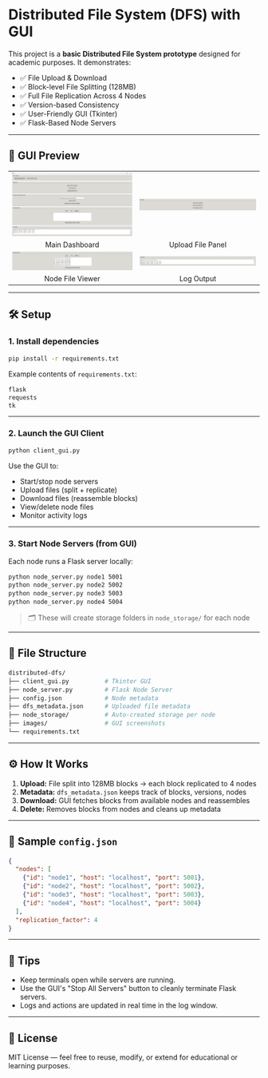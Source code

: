 # Distributed File System (DFS) with GUI

This project is a **basic Distributed File System prototype** designed for academic purposes. It demonstrates:

- ✅ File Upload & Download  
- ✅ Block-level File Splitting (128MB)  
- ✅ Full File Replication Across 4 Nodes  
- ✅ Version-based Consistency  
- ✅ User-Friendly GUI (Tkinter)  
- ✅ Flask-Based Node Servers  

---

## 📸 GUI Preview

<table>
  <tr>
    <td><img src="images/main.png" width="320"/></td>
    <td><img src="images/upload.png" width="320"/></td>
  </tr>
  <tr>
    <td align="center">Main Dashboard</td>
    <td align="center">Upload File Panel</td>
  </tr>
  <tr>
    <td><img src="images/nodeview.png" width="320"/></td>
    <td><img src="images/logs.png" width="320"/></td>
  </tr>
  <tr>
    <td align="center">Node File Viewer</td>
    <td align="center">Log Output</td>
  </tr>
</table>

---

## 🛠️ Setup

### 1. Install dependencies

```bash
pip install -r requirements.txt
```

Example contents of `requirements.txt`:

```
flask
requests
tk
```

---

### 2. Launch the GUI Client

```bash
python client_gui.py
```

Use the GUI to:

- Start/stop node servers  
- Upload files (split + replicate)  
- Download files (reassemble blocks)  
- View/delete node files  
- Monitor activity logs  

---

### 3. Start Node Servers (from GUI)

Each node runs a Flask server locally:

```bash
python node_server.py node1 5001
python node_server.py node2 5002
python node_server.py node3 5003
python node_server.py node4 5004
```

> 🗂 These will create storage folders in `node_storage/` for each node

---

## 📁 File Structure

```bash
distributed-dfs/
├── client_gui.py          # Tkinter GUI
├── node_server.py         # Flask Node Server
├── config.json            # Node metadata
├── dfs_metadata.json      # Uploaded file metadata
├── node_storage/          # Auto-created storage per node
├── images/                # GUI screenshots
└── requirements.txt
```

---

## ⚙️ How It Works

1. **Upload:** File split into 128MB blocks → each block replicated to 4 nodes  
2. **Metadata:** `dfs_metadata.json` keeps track of blocks, versions, nodes  
3. **Download:** GUI fetches blocks from available nodes and reassembles  
4. **Delete:** Removes blocks from nodes and cleans up metadata  

---

## 🧪 Sample `config.json`

```json
{
  "nodes": [
    {"id": "node1", "host": "localhost", "port": 5001},
    {"id": "node2", "host": "localhost", "port": 5002},
    {"id": "node3", "host": "localhost", "port": 5003},
    {"id": "node4", "host": "localhost", "port": 5004}
  ],
  "replication_factor": 4
}
```

---

## 🧹 Tips

- Keep terminals open while servers are running.  
- Use the GUI's "Stop All Servers" button to cleanly terminate Flask servers.  
- Logs and actions are updated in real time in the log window.  

---

## 📜 License

MIT License — feel free to reuse, modify, or extend for educational or learning purposes.
